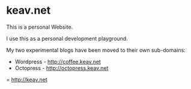 keav.net
========

This is a personal Website.

I use this as a personal development playground.

My two experimental blogs have been moved to their own sub-domains:
- Wordpress - http://coffee.keav.net
- Octopress - http://octopress.keav.net

=
http://keav.net
